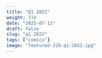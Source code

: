 ```yaml
---
title: "Q1 2022"
weight: 310
date: "2025-07-11"
draft: false
slug: "q1-2022"
tags: ["comics"]
image: "featured-310-q1-2022.jpg"
---
```

